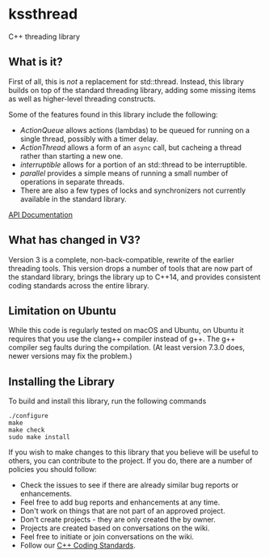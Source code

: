 # kssthread
C++ threading library

## What is it?

First of all, this is _not_ a replacement for std::thread. Instead, this library builds on top of the standard
threading library, adding some missing items as well as higher-level threading constructs.

Some of the features found in this library include the following:

* _ActionQueue_ allows actions (lambdas) to be queued for running on a single thread, possibly with a timer delay.
* _ActionThread_ allows a form of an `async` call, but cacheing a thread rather than starting a new one.
* _interruptible_ allows for a portion of an std::thread to be interruptible.
* _parallel_ provides a simple means of running a small number of operations in separate threads.
* There are also a few types of locks and synchronizers not currently available in the standard library.

[API Documentation](http://www.kss.cc/apis/kssthread/docs/index.html) 

## What has changed in V3?

Version 3 is a complete, non-back-compatible, rewrite of the earlier threading tools. This version drops
a number of tools that are now part of the standard library, brings the library up to C++14, and provides
consistent coding standards across the entire library. 

## Limitation on Ubuntu

While this code is regularly tested on macOS and Ubuntu, on Ubuntu it requires that you use the clang++
compiler instead of g++. The g++ compiler seg faults during the compilation. (At least version 7.3.0 does, 
newer versions may fix the problem.)

## Installing the Library

To build and install this library, run the following commands

```
./configure
make
make check
sudo make install
```

If you wish to make changes to this library that you believe will be useful to others, you can
contribute to the project. If you do, there are a number of policies you should follow:

* Check the issues to see if there are already similar bug reports or enhancements.
* Feel free to add bug reports and enhancements at any time.
* Don't work on things that are not part of an approved project.
* Don't create projects - they are only created the by owner.
* Projects are created based on conversations on the wiki.
* Feel free to initiate or join conversations on the wiki.
* Follow our [C++ Coding Standards](https://www.kss.cc/standards/c-.html).
